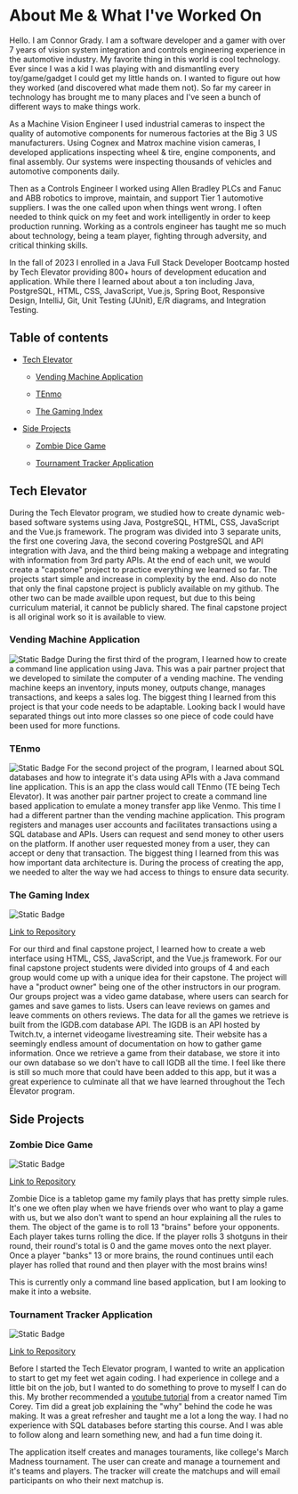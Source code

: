 # About Me & What I've Worked On
Hello. I am Connor Grady. I am a software developer and a gamer with over 7 years of vision system integration and controls engineering experience in the automotive industry. My favorite thing in this world is cool technology. Ever since I was a kid I was playing with and dismantling every toy/game/gadget I could get my little hands on. I wanted to figure out how they worked (and discovered what made them not). So far my career in technology has brought me to many places and I've seen a bunch of different ways to make things work.

As a Machine Vision Engineer I used industrial cameras to inspect the quality of automotive components for numerous factories at the Big 3 US manufacturers. Using Cognex and Matrox machine vision cameras, I developed applications inspecting wheel & tire, engine components, and final assembly. Our systems were inspecting thousands of vehicles and automotive components daily.

Then as a Controls Engineer I worked using Allen Bradley PLCs and Fanuc and ABB robotics to improve, maintain, and support Tier 1 automotive suppliers. I was the one called upon when things went wrong. I often needed to think quick on my feet and work intelligently in order to keep production running. Working as a controls engineer has taught me so much about technology, being a team player, fighting through adversity, and critical thinking skills.

In the fall of 2023 I enrolled in a Java Full Stack Developer Bootcamp hosted by Tech Elevator providing 800+ hours of development education and application. While there I learned about about a ton including Java, PostgreSQL, HTML, CSS, JavaScript, Vue.js, Spring Boot, Responsive Design, IntelliJ, Git, Unit Testing (JUnit), E/R diagrams, and Integration Testing.

## Table of contents
* [Tech Elevator](https://github.com/gradyco225#tech-elevator)

   * [Vending Machine Application](https://github.com/gradyco225#vending-machine-application)

   * [TEnmo](https://github.com/gradyco225#tenmo)

   * [The Gaming Index](https://github.com/gradyco225#the-gaming-index)

* [Side Projects](https://github.com/gradyco225#side-projects)

   * [Zombie Dice Game](https://github.com/gradyco225#zombie-dice-game)

   * [Tournament Tracker Application](https://github.com/gradyco225#tournament-tracker-application)


## Tech Elevator
During the Tech Elevator program, we studied how to create dynamic web-based software systems using Java, PostgreSQL, HTML, CSS, JavaScript and the Vue.js framework. The program was divided into 3 separate units, the first one covering Java, the second covering PostgreSQL and API integration with Java, and the third being making a webpage and integrating with information from 3rd party APIs. At the end of each unit, we would create a "capstone" project to practice everything we learned so far. The projects start simple and increase in complexity by the end. Also do note that only the final capstone project is publicly available on my github. The other two can be made availble upon request, but due to this being curriculum material, it cannot be publicly shared. The final capstone project is all original work so it is available to view.

### Vending Machine Application
<img alt="Static Badge" src="https://img.shields.io/badge/STATUS-%20COMPLETE-%20green">
During the first third of the program, I learned how to create a command line application using Java. This was a pair partner project that we developed to similate the computer of a vending machine. The vending machine keeps an inventory, inputs money, outputs change, manages transactions, and keeps a sales log.
The biggest thing I learned from this project is that your code needs to be adaptable. Looking back I would have separated things out into more classes so one piece of code could have been used for more functions.

### TEnmo
<img alt="Static Badge" src="https://img.shields.io/badge/STATUS-%20COMPLETE-%20green">
For the second project of the program, I learned about SQL databases and how to integrate it's data using APIs with a Java command line application. This is an app the class would call TEnmo (TE being Tech Elevator). It was another pair partner project to create a command line based application to emulate a money transfer app like Venmo. This time I had a different partner than the vending machine application. This program registers and manages user accounts and facilitates transactions using a SQL database and APIs. Users can request and send money to other users on the platform. If another user requested money from a user, they can accept or deny that transaction.
The biggest thing I learned from this was how important data architecture is. During the process of creating the app, we needed to alter the way we had access to things to ensure data security.

### The Gaming Index
<img alt="Static Badge" src="https://img.shields.io/badge/STATUS-%20COMPLETE-%20green">

[Link to Repository](https://github.com/gradyco225/the-gaming-index)

For our third and final capstone project, I learned how to create a web interface using HTML, CSS, JavaScript, and the Vue.js framework. For our final capstone project students were divided into groups of 4 and each group would come up with a unique idea for their capstone. The project will have a "product owner" being one of the other instructors in our program. Our groups project was a video game database, where users can search for games and save games to lists. Users can leave reviews on games and leave comments on others reviews. The data for all the games we retrieve is built from the IGDB.com database API. The IGDB is an API hosted by Twitch.tv, a internet videogame livestreaming site. Their website has a seemingly endless amount of documentation on how to gather game information. Once we retrieve a game from their database, we store it into our own database so we don't have to call IGDB all the time. I feel like there is still so much more that could have been added to this app, but it was a great experience to culminate all that we have learned throughout the Tech Elevator program.

## Side Projects
### Zombie Dice Game
<img alt="Static Badge" src="https://img.shields.io/badge/STATUS-%20IN%20PROGRESS-%20red">

[Link to Repository](https://github.com/gradyco225/ZombieDice)

Zombie Dice is a tabletop game my family plays that has pretty simple rules. It's one we often play when we have friends over who want to play a game with us, but we also don't want to spend an hour explaining all the rules to them. The object of the game is to roll 13 "brains" before your opponents. Each player takes turns rolling the dice. If the player rolls 3 shotguns in their round, their round's total is 0 and the game moves onto the next player. Once a player "banks" 13 or more brains, the round continues until each player has rolled that round and then player with the most brains wins!

This is currently only a command line based application, but I am looking to make it into a website.

### Tournament Tracker Application
<img alt="Static Badge" src="https://img.shields.io/badge/STATUS-%20COMPLETE-%20green">

[Link to Repository](https://github.com/gradyco225/TournamentTracker)

Before I started the Tech Elevator program, I wanted to write an application to start to get my feet wet again coding. I had experience in college and a little bit on the job, but I wanted to do something to prove to myself I can do this. My brother recommended a [youtube tutorial](https://www.youtube.com/playlist?list=PLLWMQd6PeGY3t63w-8MMIjIyYS7MsFcCi) from a creator named Tim Corey. Tim did a great job explaining the "why" behind the code he was making. It was a great refresher and taught me a lot a long the way. I had no experience with SQL databases before starting this course. And I was able to follow along and learn something new, and had a fun time doing it. 

The application itself creates and manages touraments, like college's March Madness tournament. The user can create and manage a tournement and it's teams and players. The tracker will create the matchups and will email participants on who their next matchup is.

<!--
**gradyco225/gradyco225** is a ✨ _special_ ✨ repository because its `README.md` (this file) appears on your GitHub profile.

Here are some ideas to get you started:

- 🔭 I’m currently working on ...
- 🌱 I’m currently learning ...
- 👯 I’m looking to collaborate on ...
- 🤔 I’m looking for help with ...
- 💬 Ask me about ...
- 📫 How to reach me: ...
- 😄 Pronouns: ...
- ⚡ Fun fact: ...
-->
